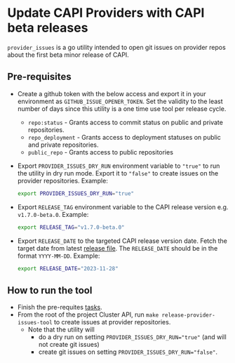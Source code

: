 # Update CAPI Providers with CAPI beta releases

`provider_issues` is a go utility intended to open git issues on provider repos about the first beta minor release of CAPI.

## Pre-requisites

- Create a github token with the below access and export it in your environment as `GITHUB_ISSUE_OPENER_TOKEN`. Set the validity to the least number of days since this utility is a one time use tool per release cycle.
  - `repo:status` - Grants access to commit status on public and private repositories.
  - `repo_deployment` - Grants access to deployment statuses on public and private repositories.
  - `public_repo` - Grants access to public repositories

- Export `PROVIDER_ISSUES_DRY_RUN` environment variable to `"true"` to run the utility in dry run mode. Export it to `"false"` to create issues on the provider repositories. Example:

  ```sh
  export PROVIDER_ISSUES_DRY_RUN="true"
  ```

- Export `RELEASE_TAG` environment variable to the CAPI release version e.g. `v1.7.0-beta.0`. 
  Example:

  ```sh
  export RELEASE_TAG="v1.7.0-beta.0"
  ```

- Export `RELEASE_DATE` to the targeted CAPI release version date. Fetch the target date from latest [release file](https://github.com/kubernetes-sigs/cluster-api/tree/main/docs/release/releases). The `RELEASE_DATE` should be in the format `YYYY-MM-DD`.
  Example:

  ```sh
  export RELEASE_DATE="2023-11-28"
  ```

## How to run the tool

- Finish the pre-requites [tasks](#pre-requisites).
- From the root of the project Cluster API, run `make release-provider-issues-tool` to create issues at provider repositories.
  - Note that the utility will  
    - do a dry run on setting `PROVIDER_ISSUES_DRY_RUN="true"` (and will not create git issues)
    - create git issues on setting `PROVIDER_ISSUES_DRY_RUN="false"`.
